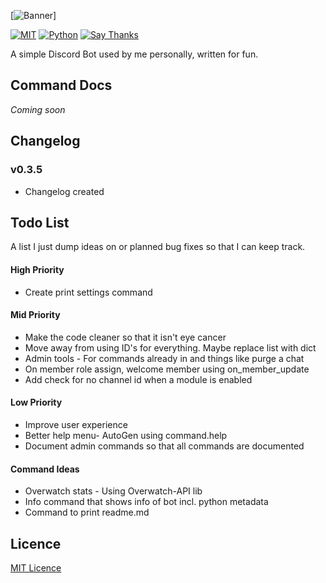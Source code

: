 [![Banner](http://i.imgur.com/SZIVXEg.png)]

[![MIT](https://img.shields.io/github/license/mashape/apistatus.svg?style=flat-square)](https://opensource.org/licenses/MIT)
[![Python](https://img.shields.io/badge/Python-3.5%2B-blue.svg?style=flat-square)](https://github.com/RainbowDinoaur/roxbot/)
[![Say Thanks](https://img.shields.io/badge/say-thanks-ff69b4.svg?style=flat-square)](https://saythanks.io/to/RainbowDinoaur)

A simple Discord Bot used by me personally, written for fun.

## Command Docs
*Coming soon*

## Changelog

### v0.3.5
- Changelog created


## Todo List
A list I just dump ideas on or planned bug fixes so that I can keep track.

#### High Priority
- Create print settings command

#### Mid Priority
- Make the code cleaner so that it isn't eye cancer
- Move away from using ID's for everything. Maybe replace list with dict
- Admin tools - For commands already in and things like purge a chat
- On member role assign, welcome member using on_member_update
- Add check for no channel id when a module is enabled

#### Low Priority
- Improve user experience
- Better help menu- AutoGen using command.help
- Document admin commands so that all commands are documented

#### Command Ideas
- Overwatch stats - Using Overwatch-API lib
- Info command that shows info of bot incl. python metadata
- Command to print readme.md

## Licence
[MIT Licence](https://github.com/RainbowDinoaur/roxbot/blob/master/LICENSE.md)